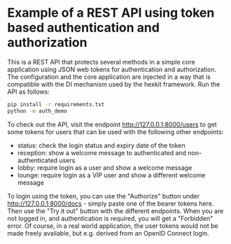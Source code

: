 # Example of a REST API using token based authentication and authorization

This is a REST API that protects several methods in a simple core application
using JSON web tokens for authentication and authorization. The configuration
and the core application are injected in a way that is compatible with the DI
mechanism used by the hexkit framework. Run the API as follows:

```bash
pip install -r requirements.txt
python -m auth_demo
```

To check out the API, visit the endpoint http://127.0.0.1:8000/users to get some
tokens for users that can be used with the following other endpoints:

- status: check the login status and expiry date of the token
- reception: show a welcome message to authenticated and non-authenticated users
- lobby: require login as a user and show a welcome message
- lounge: require login as a VIP user and show a different welcome message

To login using the token, you can use the "Authorize" button under
http://127.0.0.1:8000/docs - simply paste one of the bearer tokens here.
Then use the "Try it out" button with the different endpoints. When you are
not logged in, and authentication is required, you will get a "Forbidden" error.
Of course, in a real world application, the user tokens would not be made
freely available, but e.g. derived from an OpenID Connect login.

